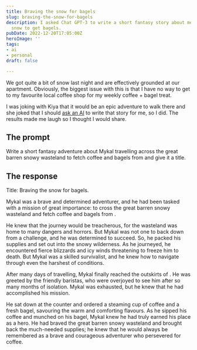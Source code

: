 ```yaml
---
title: Braving the snow for bagels
slug: braving-the-snow-for-bagels
description: I asked Chat GPT-3 to write a short fantasy story about me braving the
  snow to get bagels.
pubDate: 2022-12-20T17:05:00Z
heroImage: ''
tags:
- ai
- personal
draft: false

---
```

We got quite a bit of snow last night and are effectively grounded at our apartment. Obviously, the biggest issue with this is that I have no way to get to my favourite local coffee shop for my weekly coffee + bagel treat.

I was joking with Kiya that it would be an epic adventure to walk there and she joked that I should [ask an AI](https://chat.openai.com/chat) to write that story for me, so I did. The results made me laugh so I thought I would share.

## The prompt

Write a short fantasy adventure about Mykal travelling across the great barren snowy wasteland to fetch coffee and bagels from <Insert my favourite coffee shop> and give it a title.

## The response

Title: Braving the snow for bagels.

Mykal was a brave and determined adventurer, and he had been tasked with a mission of great importance: to cross the great barren snowy wasteland and fetch coffee and bagels from <insert favourite coffee shop>.

He knew that the journey would be treacherous, for the wasteland was home to many dangers and horrors. But Mykal was not one to back down from a challenge, and he was determined to succeed. So, he packed his supplies and set out into the snowy wilderness. As he journeyed, he encountered fierce blizzards and icy winds threatening to freeze him to death. But Mykal was a skilled survivalist, and he knew how to navigate through even the harshest of conditions.

After many days of travelling, Mykal finally reached the outskirts of <insert favourite coffee shop>. He was greeted by the friendly baristas, who were overjoyed to see him after so many months of isolation. Mykal was exhausted, but he knew that he had accomplished his mission.

He sat down at the counter and ordered a steaming cup of coffee and a fresh bagel, savouring the warm and comforting flavours. As he sipped his coffee and munched on his bagel, Mykal knew he had truly earned his place as a hero. He had braved the great barren snowy wasteland and brought back the much-needed supplies; he knew that he would always be remembered as a brave and courageous adventurer who persevered for coffee.